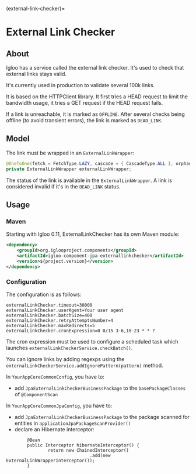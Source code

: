 (external-link-checker)=
# External Link Checker

## About

Igloo has a service called the external link checker. It's used to check that external links stays valid.

It's currently used in production to validate several 100k links.

It is based on the HTTPClient library. It first tries a HEAD request to limit the bandwidth usage, it tries a GET request if the HEAD request fails.

If a link is unreachable, it is marked as `OFFLINE`. After several checks being offline (to avoid transient errors), the link is marked as `DEAD_LINK`.

## Model

The link must be wrapped in an `ExternalLinkWrapper`:
```java
@OneToOne(fetch = FetchType.LAZY, cascade = { CascadeType.ALL }, orphanRemoval = true)
private ExternalLinkWrapper externalLinkWrapper;
```

The status of the link is available in the `ExternalLinkWrapper`. A link is considered invalid if it's in the `DEAD_LINK` status.

## Usage

### Maven

Starting with Igloo 0.11, ExternalLinkChecker has its own Maven module:
```xml
<dependency>
    <groupId>org.iglooproject.components</groupId>
    <artifactId>igloo-component-jpa-externallinkchecker</artifactId>
    <version>${project.version}</version>
</dependency>
```
### Configuration

The configuration is as follows:
```
externalLinkChecker.timeout=30000
externalLinkChecker.userAgent=Your user agent
externalLinkChecker.batchSize=400
externalLinkChecker.retryAttemptsNumber=4
externalLinkChecker.maxRedirects=5
externalLinkChecker.cronExpression=0 0/15 3-6,18-23 * * ?
```

The cron expression must be used to configure a scheduled task which launches `externalLinkCheckerService.checkBatch()`.

You can ignore links by adding regexps using the `externalLinkCheckerService.addIgnorePattern(pattern)` method.

In `YourAppCoreCommonConfig`, you have to:
* add `JpaExternalLinkCheckerBusinessPackage` to the `basePackageClasses` of `@ComponentScan`

In `YourAppCoreCommonJpaConfig`, you have to:
* add `JpaExternalLinkCheckerBusinessPackage` to the package scanned for entities in `applicationJpaPackageScanProvider()`
* declare an Hibernate interceptor:
```
        @Bean
        public Interceptor hibernateInterceptor() {
                return new ChainedInterceptor()
                                .add(new ExternalLinkWrapperInterceptor());
        }
```
